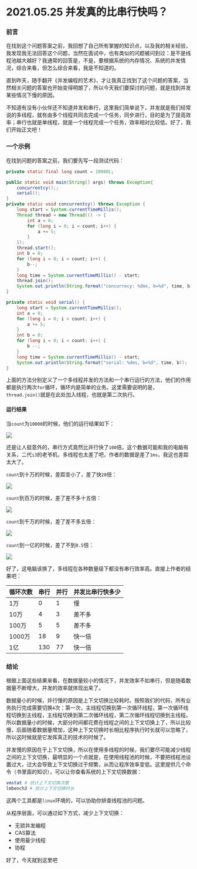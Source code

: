 # 2021.05.25 并发真的比串行快吗？

### 前言

在找到这个问题答案之前，我回想了自己所有掌握的知识点，以及我的相关经验，我发现我无法回答这个问题，当然在面试中，也有类似的问题被问到过：是不是线程池越大越好？我通常的回答是，不是，要根据系统的内存情况、系统的并发情况，综合来看，但怎么综合来看，我是不知道的。

直到昨天，随手翻开《并发编程的艺术》，才让我真正找到了这个问题的答案，当然相关问题的答案也开始变得明朗了，所以今天我们要探讨的问题，就是找到并发某些情况下慢的原因。

不知道有没有小伙伴还不知道并发和串行，这里我们简单说下，并发就是我们经常说的多线程，就有由多个线程共同去完成一个任务，同步进行，目的是为了提高效率；串行也就是单线程，就是一个线程完成一个任务，效率相对比较低。好了，我们开始正文吧！

### 一个示例

在找到问题的答案之前，我们要先写一段测试代码：

```java
private static final long count = 10000L;

public static void main(String[] args) throws Exception{
    concurrentcy();;
    serial();
}
private static void concurrentcy() throws Exception {
    long start = System.currentTimeMillis();
    Thread thread = new Thread(() -> {
        int a = 0;
        for (long i = 0; i < count; i++) {
            a += 5;
        }
    });
    thread.start();
    int b = 0;
    for (long i = 0; i < count; i++) {
        b--;
    }
    long time = System.currentTimeMillis() - start;
    thread.join();
    System.out.println(String.format("concurrecy: %dms, b=%d", time, b));
}

private static void serial() {
    long start = System.currentTimeMillis();
    int a = 0;
    for (long i = 0; i < count; i++) {
        a += 5;
    }
    int b = 0;
    for (long i = 0; i < count; i++) {
        b --;
    }
    long time = System.currentTimeMillis() - start;
    System.out.println(String.format("serial: %dms, b=%d", time, b));
}
```

上面的方法分别定义了一个多线程并发的方法和一个串行运行的方法，他们的作用都是执行两次`for`循环，循环内是简单的业务。这里需要说明的是，`thread.join()`就是在此处加入线程，也就是第二次执行。

#### 运行结果

当`count`为`10000`的时候，他们的运行结果如下：

![](https://gitee.com/sysker/picBed/raw/master/images/20210526081535.png)

还是让人挺意外的，串行方式竟然比并行快了`100`倍，这个数据可能和我的电脑有关系，二代`i3`的老爷机，多线程也太差了吧，作者的数据是差了`1ms`，我这也差距太大了。

`count`到十万的时候，差距变小了，差了快`20`倍：

![](https://gitee.com/sysker/picBed/raw/master/images/20210526082046.png)

`count`到百万的时候，差了差不多十五倍：

![](https://gitee.com/sysker/picBed/raw/master/images/20210526082408.png)

`count`到千万的时候，差了差不多五倍：

![](https://gitee.com/sysker/picBed/raw/master/images/20210526082528.png)

`count`到一亿的时候，差了不到`0.5`倍：

![](https://gitee.com/sysker/picBed/raw/master/images/20210526082648.png)

好了，这电脑该换了，多线程在各种数量级下都没有串行效率高。直接上作者的结果吧：

| 循环次数 | 串行 | 并行 | 并发比串行快多少 |
| -------- | ---- | ---- | ---------------- |
| 1万      | 0    | 1    | 慢               |
| 10万     | 4    | 3    | 差不多           |
| 100万    | 5    | 5    | 差不多           |
| 1000万   | 18   | 9    | 快一倍           |
| 1亿      | 130  | 77   | 快一倍           |



### 结论

根据上面这些结果来看，在数据量较小的情况下，并发效率不如串行，但是随着数据量不断增大，并发的效率就体现出来了。

数据量小的时候，并行慢的原因是上下文切换比较耗时。按照我们的代码，所有业务执行完成需要切换`4`次：第一次，主线程切换到第一次循环线程，第一次循环线程切换到主线程，主线程切换到第二次循环线程，第二次循环线程切换到主线程。所以数据量小的时候，大部分时间都花费在线程之间的上下文切换上了，所以比较慢，后面随着数据量增加，这种上下文切换时长相比程序执行时长就可以忽略了，所以这时候就是它发挥真正的技术的时候了。

并发慢的原因在于上下文切换，所以在使用多线程的时候，我们要尽可能减少线程之间的上下文切换，最明显的一个点就是，在使用线程池的时候，不要把线程池设置过大，过大会导致上下文切换过于频繁，从而让程序效率变低。这里提供几个命令（书里面的知识），可以让你查看系统的上下文切换数据：

```sh
vmstat # 统计上下文切换次数
lmbench3 # 统计上下文切换时长
```

这两个工具都是`linux`环境的，可以协助你排查线程池的问题。

从程序层面，可以通过如下方式，减少上下文切换：

- 无锁并发编程
- CAS算法
- 使用最少线程
- 协程

好了，今天就到这里吧